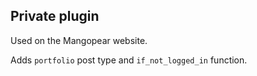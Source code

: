 ## Private plugin

Used on the Mangopear website.

Adds `portfolio` post type and `if_not_logged_in` function.